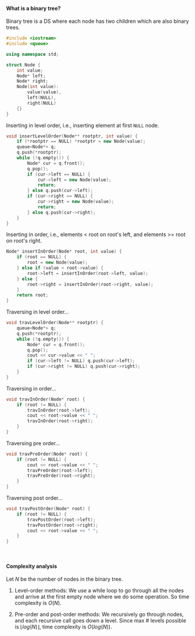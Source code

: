 #### What is a binary tree?

Binary tree is a DS where each node has two children which are also binary trees.

```cpp
#include <iostream>
#include <queue>

using namespace std;

struct Node {
	int value;
	Node* left;
	Node* right;
	Node(int value):
		value(value),
		left(NULL),
		right(NULL)
	{}
}
```

Inserting in level order, i.e., inserting element at first `NULL` node.

```cpp
void insertLevelOrder(Node** rootptr, int value) {
	if (*rootptr == NULL) *rootptr = new Node(value);
	queue<Node*> q;
	q.push(*rootptr);
	while (!q.empty()) {
		Node* cur = q.front();
		q.pop();
		if (cur->left == NULL) {
			cur->left = new Node(value);
			return;
		} else q.push(cur->left);
		if (cur->right == NULL) {
			cur->right = new Node(value);
			return;
		} else q.push(cur->right);
	}
}
```

Inserting in order, i.e., elements < root on root's left, and elements >= root on root's right.

```cpp
Node* insertInOrder(Node* root, int value) {
	if (root == NULL) {
		root = new Node(value);
	} else if (value < root->value) {
		root->left = insertInOrder(root->left, value);
	} else {
		root->right = insertInOrder(root->right, value);
	}
	return root;
}
```

Traversing in level order...

```cpp
void travLevelOrder(Node** rootptr) {
	queue<Node*> q;
	q.push(*rootptr);
	while (!q.empty()) {
		Node* cur = q.front();
		q.pop();
		cout << cur->value << " ";
		if (cur->left != NULL) q.push(cur->left);
		if (cur->right != NULL) q.push(cur->right);
	}
}
```

Traversing in order...

```cpp
void travInOrder(Node* root) {
	if (root != NULL) {
		travInOrder(root->left);
		cout << root->value << " ";
		travInOrder(root->right);
	}
}
```

Traversing pre order...

```cpp
void travPreOrder(Node* root) {
	if (root != NULL) {
		cout << root->value << " ";
		travPreOrder(root->left);
		travPreOrder(root->right);
	}
}
```

Traversing post order...

```cpp
void travPostOrder(Node* root) {
	if (root != NULL) {
		travPostOrder(root->left);
		travPostOrder(root->right);
		cout << root->value << " ";
	}
}
```

<br>

#### Complexity analysis

Let $N$ be the number of nodes in the binary tree.

1. Level-order methods:
	We use a while loop to go through all the nodes and arrive at the first empty node where we do some operation. So time complexity is $O(N)$.


2. Pre-order and post-order methods:
	We recursively go through nodes, and each recursive call goes down a level. Since max # levels possible is $\lfloor log(N)\rfloor$, time complexity is $O(log(N))$.